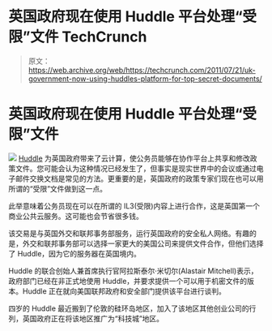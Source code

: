 # 英国政府现在使用 Huddle 平台处理“受限”文件 TechCrunch

> 原文：<https://web.archive.org/web/https://techcrunch.com/2011/07/21/uk-government-now-using-huddles-platform-for-top-secret-documents/>

# 英国政府现在使用 Huddle 平台处理“受限”文件

![](img/93b340998df90bb14010d4664aa6b631.png) [Huddle](https://web.archive.org/web/20230203110753/http://huddle.com/) 为英国政府带来了云计算，使公务员能够在协作平台上共享和修改政策文件。您可能会认为这种情况已经发生了，但事实是现实世界中的会议或通过电子邮件交换文档是常见的方法。更重要的是，英国政府的政策专家们现在也可以用所谓的“受限”文件做到这一点。

此举意味着公务员现在可以在所谓的 IL3(受限)内容上进行合作，这是英国第一个商业公共云服务。这可能也会节省很多钱。

该交易是与英国外交和联邦事务部服务，运行英国政府的安全私人网络。有趣的是，外交和联邦事务部可以选择一家更大的美国公司来提供文件合作，但他们选择了 Huddle，因为它的服务器在英国境内。

Huddle 的联合创始人兼首席执行官阿拉斯泰尔·米切尔(Alastair Mitchell)表示，政府部门已经在非正式地使用 Huddle，并要求提供一个可以用于机密文件的版本。Huddle 正在就向美国联邦政府和安全部门提供该平台进行谈判。

四岁的 Huddle 最近搬到了伦敦的硅环岛地区，加入了该地区其他创业公司的行列，英国政府正在将该地区推广为“科技城”地区。